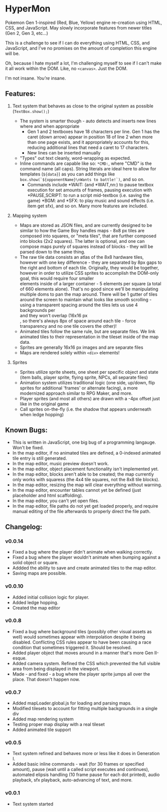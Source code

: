 # HyperMon
Pokemon Gen 1-inspired (Red, Blue, Yellow) engine re-creation using HTML, CSS, and JavaScript.  May slowly incorporate features from newer titles (Gen 2, Gen 3, etc...)

This is a challenge to see if I can do everything using HTML, CSS, and JavaScript, and I've no promises on the amount of completion this engine will be.

Oh, because I hate myself a lot, I'm challenging myself to see if I can't make it all work within the DOM.  Like, no `<canvas>`.  Just the DOM.



I'm not insane.  *You're* insane.


## Features:
1. Text system that behaves as close to the original system as possible (`TextBox.show();`)
    - The system is smarter though - auto detects and inserts new lines where and when appropriate
        - Gen 1 and 2 textboxes have 18 characters per line.  Gen 1 has the caret (down arrow) appear in position 18 of line 2 when more than one page exists, and it appropriately accounts for this, reducing additional lines that need a caret to 17 characters.
        - New lines can be inserted manually
    - "Types" out text cleanly, word-wrapping as expected.
    - Inline commands are capable like so: `*CMD:`, where "CMD" is the command name (all caps).  String literals are ideal here to allow for templates (`${data}`) as you can add things like ```box.show(`${opponentName}\nWants to battle!`)```, and so on.
        - Commands include *WAIT: (and *WAIT,nn:) to pause textbox execution for set amounts of frames, pausing execution with *PAUSE,SCRIPT: to run a script mid-textbox (i.e. saving the game) *BGM: and *SFX: to play music and sound effects (i.e. item get sfx), and so on.  Many more features are included.

2. Mapping system
    - Maps are stored as JSON files, and are currently designed to be similar to how the Game Boy handles maps - 8x8 px tiles are composed into squares, or "meta tiles", that are further composed into blocks (2x2 squares).  The latter is optional, and one can compose maps purely of squares instead of blocks - they will be parsed down to the same thing.
    - The raw tile data consists an atlas of the 8x8 hardware tiles, however with one key difference - they are separated by 8px gaps to the right and bottom of each tile.  Originally, they would be together, however in order to utilize CSS sprites to accomplish the DOM-only goal, this would require four smaller <div> elements inside of a larger container - 5 elements per square (a total of 660 elements alone).  That's no good since we'll be manipulating multiple doms to pan the map around.  There will be 1 gutter of tiles around the screen to maintain what looks like smooth scrolling - using a transparent spacing around the tiles lets us use 4 backgrounds per <div> and they won't overlap (16x16 px <div>, so there's always 8px of space around each tile - force transparency and no one tile covers the other)!
    - Animated tiles follow the same rule, but are separate files.  We link animated tiles to their representation in the tileset inside of the map data.
    - Sprites are generally 16x16 px images and are separate files
    - Maps are rendered solely within `<div>` elements!

3. Sprites
    - Sprites utilize sprite sheets, one sheet per specific object and state (item balls, player sprite, flying sprite, NPCs, all separate files)
    - Animation system utilizes traditional logic (one side, up/down, flip sprites for additional 'frames' or alternate facing), a more modernized approach similar to RPG Maker, and more.
    - Player sprites (and most all others) are drawn with a -4px offset just like in the original game
    - Call sprites on-the-fly (i.e. the shadow that appears underneath when ledge hopping)

## Known Bugs:
- This is written in JavaScript, one big bug of a programming langauge.  Won't be fixed.
- In the map editor, if no animated tiles are defined, a 0-indexed animated tile entry is still generated.
- In the map editor, music preview doesn't work.
- In the map editor, object placement functionality isn't implemented yet.
- In the map editor, blocks aren't able to be created; the map currently only works with squaress (the 4x4 tile squares, not the 8x8 tile blocks).
- In the map editor, resizing the map will clear everything without warning.
- In the map editor, encounter tables cannot yet be defined (just placeholder and html scaffolding).
- In the map editor, you can't yet open files.
- In the map editor, file paths do not yet get loaded properly, and require manual editing of the file afterwards to properly direct the file path.

## Changelog:
### v0.0.14
- Fixed a bug where the player didn't animate when walking correctly.
- Fixed a bug where the player wouldn't animate when bumping against a solid object or square.
- Addded the ability to save and create animated tiles to the map editor.
- Saving maps are possible.

### v0.0.10
- Added initial collision logic for player.
- Added ledge hopping.
- Created the map editor

### v0.0.8
- Fixed a bug where background tiles (possibly other visual assets as well) would sometimes appear with interpolation despite it being disabled.  Conflicting CSS rules appear to have been causing a race condition that sometimes triggered it.  Should be resolved.
- Added player object that moves around in a manner that's more Gen II-esque.
- Added camera system.  Refined the CSS which prevented the full visible area from being displayed in the viewport.
- Made - and fixed - a bug where the player sprite jumps all over the place.  That doesn't happen now.

### v0.0.7
- Added mapLoader.global.js for loading and parsing maps.
- Modified tilesets to account for fitting multiple backgrounds in a single div
- Added map rendering system
- Testing proper map display with a real tileset
- Added animated tile support

### v0.0.5
- Text system refined and behaves more or less like it does in Generation I.
- Added basic inline commands - wait (for 30 frames or specified amount), pause (wait until a called script executes and continues), automated elipsis handling (10 frame pause for each dot printed), audio playback, sfx playback, auto-advancing of text, and more.

### v0.0.1
- Text system started
